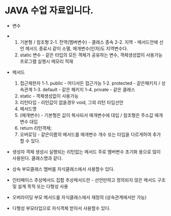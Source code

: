 # JAVA 수업 자료입니다.

- 변수
- 1. 기본형 / 참조형
  2-1. 전역(멤버변수) - 클래스 종속
  2-2. 지역 - 메서드안에 선언 메서드 종료시 같이 소멸, 매개변수(인자)도 지역변수다.
  3. static 변수 - 같은 타입의 모든 객체가 공유하는 변수, 객체생성없이 사용가능 프로그램 실행시 메모리 적재

- 메서드
  1. 접근제한자
     1-1. public  - 어디서든 접근가능
     1-2. protected - 같은패키지 / 상속관계
     1-3. default - 같은 패키지
     1-4. private - 같은 클래스
  3. static  - 객체생성없이 사용가능
  4. 리턴타입 - 리턴값이 없을경우 void, 그외 리턴 타입선언
  5. 메서드명
  6. (매개변수) - 기본형은 값이 복사되서 매개변수에 대입 / 참조형은 주소값 매개변수 대입
  7. return 리턴객체;
  8. 오버로딩 - 같은이름의 메서드를 매개변수 개수 또는 타입을 다르게하여 추가 할 수 있다.

 - 생성자
   객체 생성시 실행되는 리턴없는 메서드
   주로 멤버변수 초기화 용으로 많이 사용된다.
   클래스명과 같다.

 - 상속
   부모클래스 멤버를 자식클래스에서 사용할수 있다.
 - 인터페이스
   추상메서드 집합
   추상메서드란 - 선언만하고 정의되지 않은 메서드
   구조 및 설계 목적 또는 다형성 사용
- 오버라이딩
   부모 메서드를 자식클래스에서 재정의 (상속관계에서만 가능)
- 다형성
  부모타입으로 자식객체 받아서 사용할수 있다.

   

  
  

